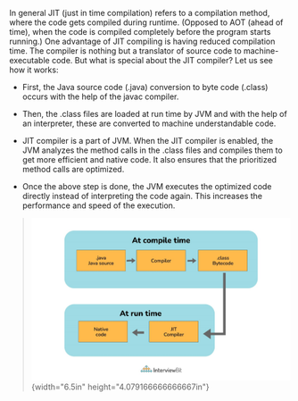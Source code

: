 In general JIT (just in time compilation) refers to a compilation
method, where the code gets compiled during runtime. (Opposed to AOT
(ahead of time), when the code is compiled completely before the program
starts running.) One advantage of JIT compiling is having reduced
compilation time. The compiler is nothing but a translator of source
code to machine-executable code. But what is special about the JIT
compiler? Let us see how it works:

- First, the Java source code (.java) conversion to byte code (.class)
  occurs with the help of the javac compiler.

- Then, the .class files are loaded at run time by JVM and with the
  help of an interpreter, these are converted to machine
  understandable code.

- JIT compiler is a part of JVM. When the JIT compiler is enabled, the
  JVM analyzes the method calls in the .class files and compiles them
  to get more efficient and native code. It also ensures that the
  prioritized method calls are optimized.

- Once the above step is done, the JVM executes the optimized code
  directly instead of interpreting the code again. This increases the
  performance and speed of the execution.

> ![](image27.jpeg){width="6.5in"
> height="4.079166666666667in"}